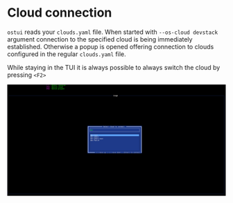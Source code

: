# Cloud connection

`ostui` reads your `clouds.yaml` file. When started with `--os-cloud devstack`
argument connection to the specified cloud is being immediately established.
Otherwise a popup is opened offering connection to clouds configured in the
regular `clouds.yaml` file.

While staying in the TUI it is always possible to always switch the cloud by
pressing `<F2>`

![](../images/tui/cloud-connect.png)
